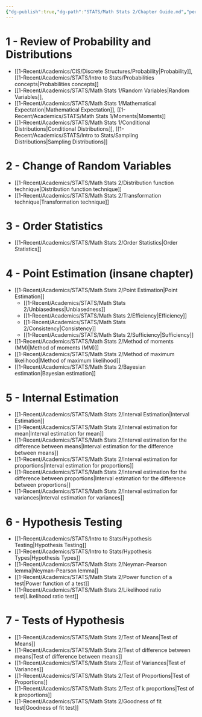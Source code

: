 ```yaml
---
{"dg-publish":true,"dg-path":"STATS/Math Stats 2/Chapter Guide.md","permalink":"/stats/math-stats-2/chapter-guide/","created":"2025-07-08T10:36:37.655-04:00","updated":"2025-07-08T11:01:39.675-04:00"}
---
```


# 1 - Review of Probability and Distributions
- [[1-Recent/Academics/CIS/Discrete Structures/Probability\|Probability]], [[1-Recent/Academics/STATS/Intro to Stats/Probabilities concepts\|Probabilities concepts]]
- [[1-Recent/Academics/STATS/Math Stats 1/Random Variables\|Random Variables]], 
- [[1-Recent/Academics/STATS/Math Stats 1/Mathematical Expectation\|Mathematical Expectation]], [[1-Recent/Academics/STATS/Math Stats 1/Moments\|Moments]]
- [[1-Recent/Academics/STATS/Math Stats 1/Conditional Distributions\|Conditional Distributions]], [[1-Recent/Academics/STATS/Intro to Stats/Sampling Distributions\|Sampling Distributions]]

# 2 - Change of Random Variables
- [[1-Recent/Academics/STATS/Math Stats 2/Distribution function technique\|Distribution function technique]]
- [[1-Recent/Academics/STATS/Math Stats 2/Transformation technique\|Transformation technique]]

# 3 - Order Statistics
- [[1-Recent/Academics/STATS/Math Stats 2/Order Statistics\|Order Statistics]]

# 4 - Point Estimation (insane chapter)
- [[1-Recent/Academics/STATS/Math Stats 2/Point Estimation\|Point Estimation]]
	- [[1-Recent/Academics/STATS/Math Stats 2/Unbiasedness\|Unbiasedness]]
	- [[1-Recent/Academics/STATS/Math Stats 2/Efficiency\|Efficiency]]
	- [[1-Recent/Academics/STATS/Math Stats 2/Consistency\|Consistency]]
	- [[1-Recent/Academics/STATS/Math Stats 2/Sufficiency\|Sufficiency]]
- [[1-Recent/Academics/STATS/Math Stats 2/Method of moments (MM)\|Method of moments (MM)]]
- [[1-Recent/Academics/STATS/Math Stats 2/Method of maximum likelihood\|Method of maximum likelihood]]
- [[1-Recent/Academics/STATS/Math Stats 2/Bayesian estimation\|Bayesian estimation]]

# 5 - Internal Estimation
- [[1-Recent/Academics/STATS/Math Stats 2/Interval Estimation\|Interval Estimation]]
- [[1-Recent/Academics/STATS/Math Stats 2/Interval estimation for mean\|Interval estimation for mean]]
- [[1-Recent/Academics/STATS/Math Stats 2/Interval estimation for the difference between means\|Interval estimation for the difference between means]]
- [[1-Recent/Academics/STATS/Math Stats 2/Interval estimation for proportions\|Interval estimation for proportions]]
- [[1-Recent/Academics/STATS/Math Stats 2/Interval estimation for the difference between proportions\|Interval estimation for the difference between proportions]]
- [[1-Recent/Academics/STATS/Math Stats 2/Interval estimation for variances\|Interval estimation for variances]]

# 6 - Hypothesis Testing
- [[1-Recent/Academics/STATS/Intro to Stats/Hypothesis Testing\|Hypothesis Testing]]
- [[1-Recent/Academics/STATS/Intro to Stats/Hypothesis Types\|Hypothesis Types]]
- [[1-Recent/Academics/STATS/Math Stats 2/Neyman-Pearson lemma\|Neyman-Pearson lemma]]
- [[1-Recent/Academics/STATS/Math Stats 2/Power function of a test\|Power function of a test]]
- [[1-Recent/Academics/STATS/Math Stats 2/Likelihood ratio test\|Likelihood ratio test]]

# 7 - Tests of Hypothesis
- [[1-Recent/Academics/STATS/Math Stats 2/Test of Means\|Test of Means]]
- [[1-Recent/Academics/STATS/Math Stats 2/Test of difference between means\|Test of difference between means]]
- [[1-Recent/Academics/STATS/Math Stats 2/Test of Variances\|Test of Variances]]
- [[1-Recent/Academics/STATS/Math Stats 2/Test of Proportions\|Test of Proportions]]
- [[1-Recent/Academics/STATS/Math Stats 2/Test of k proportions\|Test of k proportions]]
- [[1-Recent/Academics/STATS/Math Stats 2/Goodness of fit test\|Goodness of fit test]]
